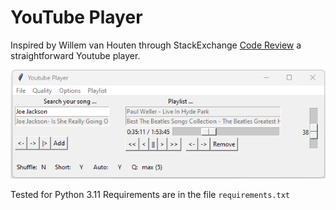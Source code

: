 # YouTube Player

Inspired by Willem van Houten through StackExchange [Code Review](https://codereview.stackexchange.com/questions/282051/a-gui-youtube-audio-player/282196#282196) a straightforward Youtube player.


<img src="./youtube_player.png">

Tested for Python 3.11
Requirements are in the file `requirements.txt`




